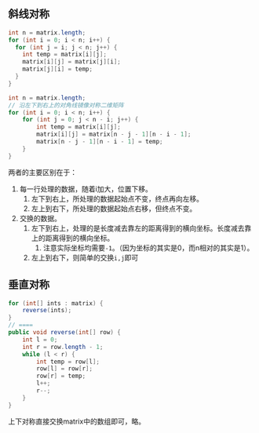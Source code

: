 ## 斜线对称

```java
int n = matrix.length;
for (int i = 0; i < n; i++) {
  for (int j = i; j < n; j++) {
    int temp = matrix[i][j];
    matrix[i][j] = matrix[j][i];
    matrix[j][i] = temp;
  }
}
```

```java
int n = matrix.length;
// 沿左下到右上的对角线镜像对称二维矩阵
for (int i = 0; i < n; i++) {
    for (int j = 0; j < n - i; j++) {
        int temp = matrix[i][j];
        matrix[i][j] = matrix[n - j - 1][n - i - 1];
        matrix[n - j - 1][n - i - 1] = temp;
    }
}
```

两者的主要区别在于：

1.  每一行处理的数据，随着i加大，位置下移。
    1.  左下到右上，所处理的数据起始点不变，终点再向左移。
    2.  左上到右下，所处理的数据起始点右移，但终点不变。
2.  交换的数据。
    1.  左下到右上，处理的是长度减去靠左的距离得到的横向坐标。长度减去靠上的距离得到的横向坐标。
        1.  注意实际坐标均需要`-1`。（因为坐标的其实是0，而n相对的其实是1）。
    2.  左上到右下，则简单的交换`i,j`即可

## 垂直对称

```java
for (int[] ints : matrix) {
    reverse(ints);
}
// ====
public void reverse(int[] row) {
    int l = 0;
    int r = row.length - 1;
    while (l < r) {
        int temp = row[l];
        row[l] = row[r];
        row[r] = temp;
        l++;
        r--;
    }
}
```

上下对称直接交换matrix中的数组即可，略。
